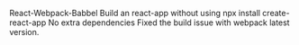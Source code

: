 React-Webpack-Babbel
Build an react-app without using npx install create-react-app
No extra dependencies
Fixed the build issue with webpack latest version.